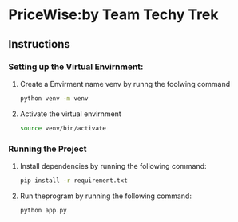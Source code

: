 # PriceWise:by Team Techy Trek

## Instructions

### Setting up the Virtual Envirnment:

1. Create a Envirment name venv by runng the foolwing command
   ```bash
   python venv -m venv 

2. Activate the virtual envirnment 
   ```bash
   source venv/bin/activate


### Running the Project 

1. Install dependencies by running the following command:
   ```bash
   pip install -r requirement.txt
2. Run theprogram by running the following command:
   ```bash
   python app.py

